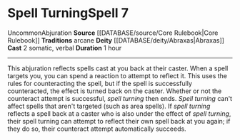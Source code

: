 ﻿---
actions: '[two-actions]'
area: null
bloodline: null
component:
- Somatic
- Verbal
cost: null
deity:
- '[[DATABASE/deity/Abraxas|Abraxas]]'
domain: null
duration: 1 hour
element: null
heighten: null
heighten_level: '7'
id: '297'
lesson: null
level: '7'
mystery: null
name: Spell Turning
patron_theme: null
range: null
rarity: Uncommon
requirement: null
rus_type_level: null
saving_throw: null
school: Abjuration
source: '[[DATABASE/source/Core Rulebook|Core Rulebook]]'
target: null
tradition:
- Arcane
trait:
- '[[DATABASE/trait/Abjuration|Abjuration]]'
- '[[DATABASE/trait/Uncommon|Uncommon]]'
trigger: null
type: Spell

---
# Spell Turning<span class="item-type">Spell 7</span>

<span class="trait-uncommon item-trait">Uncommon</span><span class="item-trait">Abjuration</span>
**Source** [[DATABASE/source/Core Rulebook|Core Rulebook]] 
**Traditions** arcane
**Deity** [[DATABASE/deity/Abraxas|Abraxas]]
**Cast** <span class="action-icon">2</span> somatic, verbal
**Duration** 1 hour

---
This abjuration reflects spells cast at you back at their caster. When a spell targets you, you can spend a reaction to attempt to reflect it. This uses the rules for counteracting the spell, but if the spell is successfully counteracted, the effect is turned back on the caster. Whether or not the counteract attempt is successful, _spell turning_ then ends. _Spell turning_ can't affect spells that aren't targeted (such as area spells).
 If _spell turning_ reflects a spell back at a caster who is also under the effect of _spell turning_, their spell turning can attempt to reflect their own spell back at you again; if they do so, their counteract attempt automatically succeeds.